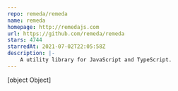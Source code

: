 ```yaml
---
repo: remeda/remeda
name: remeda
homepage: http://remedajs.com
url: https://github.com/remeda/remeda
stars: 4744
starredAt: 2021-07-02T22:05:58Z
description: |-
    A utility library for JavaScript and TypeScript.
---
```


[object Object]
